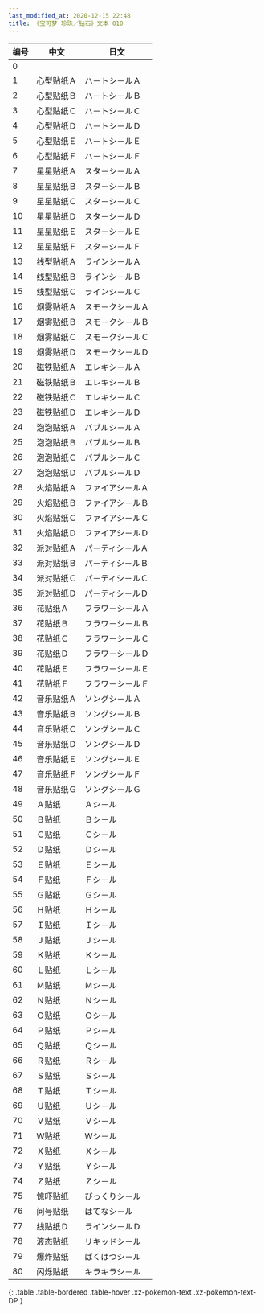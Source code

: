 ```yaml
---
last_modified_at: 2020-12-15 22:48
title: 《宝可梦 珍珠／钻石》文本 010
---
```

| 编号 | 中文 | 日文 |
| ---- | ---- | ---- |
| 0 | 　 | 　 |
| 1 | 心型贴纸Ａ | ハ－トシ－ルＡ |
| 2 | 心型贴纸Ｂ | ハ－トシ－ルＢ |
| 3 | 心型贴纸Ｃ | ハ－トシ－ルＣ |
| 4 | 心型贴纸Ｄ | ハ－トシ－ルＤ |
| 5 | 心型贴纸Ｅ | ハ－トシ－ルＥ |
| 6 | 心型贴纸Ｆ | ハ－トシ－ルＦ |
| 7 | 星星贴纸Ａ | スタ－シ－ルＡ |
| 8 | 星星贴纸Ｂ | スタ－シ－ルＢ |
| 9 | 星星贴纸Ｃ | スタ－シ－ルＣ |
| 10 | 星星贴纸Ｄ | スタ－シ－ルＤ |
| 11 | 星星贴纸Ｅ | スタ－シ－ルＥ |
| 12 | 星星贴纸Ｆ | スタ－シ－ルＦ |
| 13 | 线型贴纸Ａ | ラインシ－ルＡ |
| 14 | 线型贴纸Ｂ | ラインシ－ルＢ |
| 15 | 线型贴纸Ｃ | ラインシ－ルＣ |
| 16 | 烟雾贴纸Ａ | スモ－クシ－ルＡ |
| 17 | 烟雾贴纸Ｂ | スモ－クシ－ルＢ |
| 18 | 烟雾贴纸Ｃ | スモ－クシ－ルＣ |
| 19 | 烟雾贴纸Ｄ | スモ－クシ－ルＤ |
| 20 | 磁铁贴纸Ａ | エレキシ－ルＡ |
| 21 | 磁铁贴纸Ｂ | エレキシ－ルＢ |
| 22 | 磁铁贴纸Ｃ | エレキシ－ルＣ |
| 23 | 磁铁贴纸Ｄ | エレキシ－ルＤ |
| 24 | 泡泡贴纸Ａ | バブルシ－ルＡ |
| 25 | 泡泡贴纸Ｂ | バブルシ－ルＢ |
| 26 | 泡泡贴纸Ｃ | バブルシ－ルＣ |
| 27 | 泡泡贴纸Ｄ | バブルシ－ルＤ |
| 28 | 火焰贴纸Ａ | ファイアシ－ルＡ |
| 29 | 火焰贴纸Ｂ | ファイアシ－ルＢ |
| 30 | 火焰贴纸Ｃ | ファイアシ－ルＣ |
| 31 | 火焰贴纸Ｄ | ファイアシ－ルＤ |
| 32 | 派对贴纸Ａ | パ－ティシ－ルＡ |
| 33 | 派对贴纸Ｂ | パ－ティシ－ルＢ |
| 34 | 派对贴纸Ｃ | パ－ティシ－ルＣ |
| 35 | 派对贴纸Ｄ | パ－ティシ－ルＤ |
| 36 | 花贴纸Ａ | フラワ－シ－ルＡ |
| 37 | 花贴纸Ｂ | フラワ－シ－ルＢ |
| 38 | 花贴纸Ｃ | フラワ－シ－ルＣ |
| 39 | 花贴纸Ｄ | フラワ－シ－ルＤ |
| 40 | 花贴纸Ｅ | フラワ－シ－ルＥ |
| 41 | 花贴纸Ｆ | フラワ－シ－ルＦ |
| 42 | 音乐贴纸Ａ | ソングシ－ルＡ |
| 43 | 音乐贴纸Ｂ | ソングシ－ルＢ |
| 44 | 音乐贴纸Ｃ | ソングシ－ルＣ |
| 45 | 音乐贴纸Ｄ | ソングシ－ルＤ |
| 46 | 音乐贴纸Ｅ | ソングシ－ルＥ |
| 47 | 音乐贴纸Ｆ | ソングシ－ルＦ |
| 48 | 音乐贴纸Ｇ | ソングシ－ルＧ |
| 49 | Ａ贴纸 | Ａシ－ル |
| 50 | Ｂ贴纸 | Ｂシ－ル |
| 51 | Ｃ贴纸 | Ｃシ－ル |
| 52 | Ｄ贴纸 | Ｄシ－ル |
| 53 | Ｅ贴纸 | Ｅシ－ル |
| 54 | Ｆ贴纸 | Ｆシ－ル |
| 55 | Ｇ贴纸 | Ｇシ－ル |
| 56 | Ｈ贴纸 | Ｈシ－ル |
| 57 | Ｉ贴纸 | Ｉシ－ル |
| 58 | Ｊ贴纸 | Ｊシ－ル |
| 59 | Ｋ贴纸 | Ｋシ－ル |
| 60 | Ｌ贴纸 | Ｌシ－ル |
| 61 | Ｍ贴纸 | Ｍシ－ル |
| 62 | Ｎ贴纸 | Ｎシ－ル |
| 63 | Ｏ贴纸 | Ｏシ－ル |
| 64 | Ｐ贴纸 | Ｐシ－ル |
| 65 | Ｑ贴纸 | Ｑシ－ル |
| 66 | Ｒ贴纸 | Ｒシ－ル |
| 67 | Ｓ贴纸 | Ｓシ－ル |
| 68 | Ｔ贴纸 | Ｔシ－ル |
| 69 | Ｕ贴纸 | Ｕシ－ル |
| 70 | Ｖ贴纸 | Ｖシ－ル |
| 71 | Ｗ贴纸 | Ｗシ－ル |
| 72 | Ｘ贴纸 | Ｘシ－ル |
| 73 | Ｙ贴纸 | Ｙシ－ル |
| 74 | Ｚ贴纸 | Ｚシ－ル |
| 75 | 惊吓贴纸 | びっくりシ－ル |
| 76 | 问号贴纸 | はてなシ－ル |
| 77 | 线贴纸Ｄ | ラインシ－ルＤ |
| 78 | 液态贴纸 | リキッドシ－ル |
| 79 | 爆炸贴纸 | ばくはつシ－ル |
| 80 | 闪烁贴纸 | キラキラシ－ル |
{: .table .table-bordered .table-hover .xz-pokemon-text .xz-pokemon-text-DP }